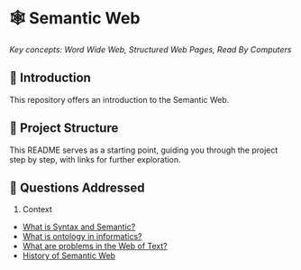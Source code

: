 # 🕸️ Semantic Web

_Key concepts: Word Wide Web, Structured Web Pages, Read By Computers_

## 🤖 Introduction

This repository offers an introduction to the Semantic Web.

## 📁 Project Structure

This README serves as a starting point, guiding you through the project step by step, with links for further exploration.

## 🐣 Questions Addressed

1. Context

- [What is Syntax and Semantic?](./context/README.md#-what-is-syntax-and-semantic)
- [What is ontology in informatics?](./context/README.md#-what-is-ontology-in-informatics)
- [What are problems in the Web of Text?](./context/README.md#-what-are-problems-in-the-web-of-text)
- [History of Semantic Web](./context/README.md#%EF%B8%8F-history-of-semantic-web)
